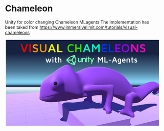 # Chameleon

Unity for color changing Chameleon MLagents
The implementation has been taked from https://www.immersivelimit.com/tutorials/visual-chameleons

<img src="images/cameleon.PNG">
